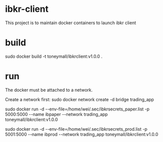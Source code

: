 # ibkr-client
This project is to maintain docker containers to launch ibkr client

# build
sudo docker build -t toneymall/ibkrclient:v1.0.0 .

# run

The docker must be attached to a network.

Create a network first:
sudo docker network create -d bridge trading_app

sudo docker run -d --env-file=/home/wei/.sec/ibkrsecrets_paper.list -p 5000:5000 --name ibpaper --network trading_app toneymall/ibkrclient:v1.0.0

sudo docker run -d --env-file=/home/wei/.sec/ibkrsecrets_prod.list -p 5001:5000 --name ibprod --network trading_app toneymall/ibkrclient:v1.0.0